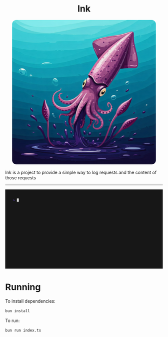 <h1 align="center">Ink</h1>

<p align="center">
  <img width="460" height="460" src="https://github.com/kcoderhtml/ink/raw/master/.github/images/logo.png">
</p>

Ink is a project to provide a simple way to log requests and the content of those requests

---

![gif of the program in action](https://github.com/kcoderhtml/ink/raw/master/.github/images/out.gif)

# Running

To install dependencies:

```bash
bun install
```

To run:

```bash
bun run index.ts
```
